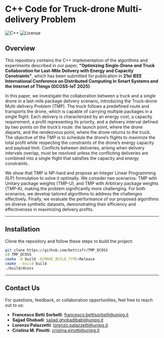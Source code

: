 # C++ Code for Truck-drone Multi-delivery Problem

![C++](https://img.shields.io/badge/-C++-blue?logo=cplusplus)
![License](https://img.shields.io/badge/license-MIT-green)

## Overview

This repository contains the C++ implementation of the algorithms and experiments described in our paper, **"Optimizing Single-Drone and Truck Collaboration for Last-Mile Delivery with Energy and Capacity Constraints"**, which has been submitted for publication in **21st IEEE International Conference on Distributed Computing in Smart Systems and the Internet of Things (DCOSS-IoT 2025)**.

In this paper, we investigate the collaboration between a truck and a single drone in a last-mile package delivery scenario, introducing the Truck-drone Multi-delivery Problem (TMP). The truck follows a predefined route and transports the drone, which is capable of carrying multiple packages in a single flight. Each delivery is characterized by an energy cost, a capacity requirement, a profit representing its priority, and a delivery interval defined by two points on the truck’s route: the launch point, where the drone departs, and the rendezvous point, where the drone returns to the truck. The objective of the TMP is to schedule the drone’s flights to maximize the total profit while respecting the constraints of the drone’s energy capacity and payload limit. Conflicts between deliveries, arising when delivery intervals overlap, must be resolved unless the conflicting deliveries are combined into a single flight that satisfies the capacity and energy constraints. 

We show that TMP is NP-hard and propose an Integer Linear Programming (ILP) formulation to solve it optimally. We consider two scenarios: TMP with Unitary package weights (TMP-U), and TMP with Arbitrary package weights (TMP-A), making the problem significantly more challenging. For both scenarios, we develop tailored algorithms to address the challenges effectively. Finally, we evaluate the performance of our proposed algorithms on diverse synthetic datasets, demonstrating their efficiency and effectiveness in maximizing delivery profits.

---

## Installation

Clone the repository and follow these steps to build the project:

```bash
git clone https://github.com/bettisfr/TMP_DCOSS
cd TMP_DCOSS
cmake -B build -DCMAKE_BUILD_TYPE=Release
cmake --build build
./build/dcoss
```

---

## Contact Us

For questions, feedback, or collaboration opportunities, feel free to reach out to us:

- **Francesco Betti Sorbelli**: [francesco.bettisorbelli@unipg.it](mailto:francesco.bettisorbelli@unipg.it)
- **Sajjad Ghobadi**: [sajjad.ghobadibabi@unipg.it](mailto:sajjad.ghobadibabi@unipg.it)
- **Lorenzo Palazzetti**: [lorenzo.palazzetti@unipg.it](mailto:lorenzo.palazzetti@unipg.it)
- **Cristina M. Pinotti**: [cristina.pinotti@unipg.it](mailto:cristina.pinotti@unipg.it)
